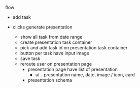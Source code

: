 flow

- add task

- clicks generate presentation
  - show all task from date range
  - create presentation task container
  - pick and add task id on presentation task container
  - button per task have input image
  - save task
  - reroute user on presentation page
    - presentation page have list of presentation
      - ui - presentation name, date, image / icon, card
    - presentation schema
      <!--
        - pptId     number      1
        - pptName   string      nhr update
        - pptDesc   string      lorem10
        - pptDate   date        date here
        - pptRange  string      date~date(from~to)
        - pptTasks  string      taskId~taskId~taskId~taskId
        - isDeleted boolean     false
      -->
